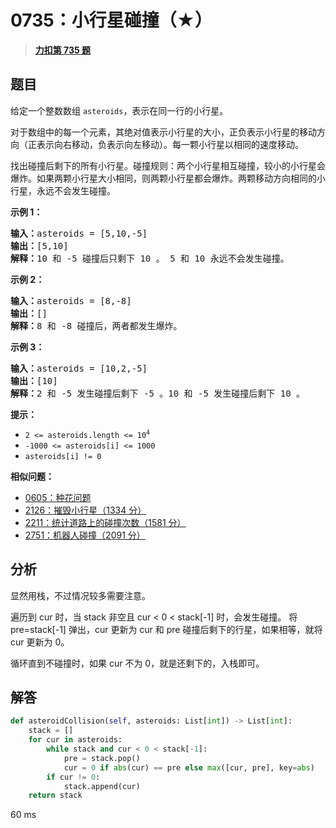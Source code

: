 # 0735：小行星碰撞（★）


> <u>**[力扣第 735 题](https://leetcode.cn/problems/asteroid-collision/)**</u>

## 题目

<p>给定一个整数数组 <code>asteroids</code>，表示在同一行的小行星。</p>

<p>对于数组中的每一个元素，其绝对值表示小行星的大小，正负表示小行星的移动方向（正表示向右移动，负表示向左移动）。每一颗小行星以相同的速度移动。</p>

<p>找出碰撞后剩下的所有小行星。碰撞规则：两个小行星相互碰撞，较小的小行星会爆炸。如果两颗小行星大小相同，则两颗小行星都会爆炸。两颗移动方向相同的小行星，永远不会发生碰撞。</p>



<p><strong>示例 1：</strong></p>

<pre>
<strong>输入：</strong>asteroids = [5,10,-5]
<strong>输出：</strong>[5,10]
<b>解释：</b>10 和 -5 碰撞后只剩下 10 。 5 和 10 永远不会发生碰撞。</pre>

<p><strong>示例 2：</strong></p>

<pre>
<strong>输入：</strong>asteroids = [8,-8]
<strong>输出：</strong>[]
<b>解释：</b>8 和 -8 碰撞后，两者都发生爆炸。</pre>

<p><strong>示例 3：</strong></p>

<pre>
<strong>输入：</strong>asteroids = [10,2,-5]
<strong>输出：</strong>[10]
<b>解释：</b>2 和 -5 发生碰撞后剩下 -5 。10 和 -5 发生碰撞后剩下 10 。</pre>



<p><strong>提示：</strong></p>

<ul>
<li><code>2 &lt;= asteroids.length &lt;= 10<sup>4</sup></code></li>
<li><code>-1000 &lt;= asteroids[i] &lt;= 1000</code></li>
<li><code>asteroids[i] != 0</code></li>
</ul>


**相似问题：**
- [0605：种花问题](/leetcode/0605)
- [2126：摧毁小行星（1334 分）](/leetcode/2126)
- [2211：统计道路上的碰撞次数（1581 分）](/leetcode/2211)
- [2751：机器人碰撞（2091 分）](/leetcode/2751)


## 分析

显然用栈，不过情况较多需要注意。

遍历到 cur 时，当 stack 非空且 cur < 0 < stack[-1] 时，会发生碰撞。
将 pre=stack[-1] 弹出，cur 更新为 cur 和 pre 碰撞后剩下的行星，如果相等，就将 cur 更新为 0。

循环直到不碰撞时，如果 cur 不为 0，就是还剩下的，入栈即可。

## 解答

```python
def asteroidCollision(self, asteroids: List[int]) -> List[int]:
	stack = []
	for cur in asteroids:
		while stack and cur < 0 < stack[-1]:
			pre = stack.pop()
			cur = 0 if abs(cur) == pre else max([cur, pre], key=abs)
		if cur != 0:
			stack.append(cur)
	return stack
```

60 ms

